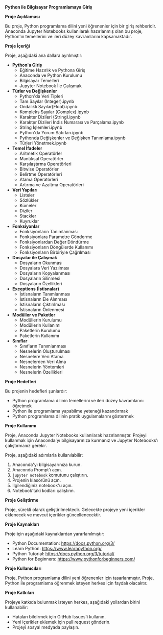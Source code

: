 **Python ile Bilgisayar Programlamaya Giriş**

**Proje Açıklaması**

Bu proje, Python programlama dilini yeni öğrenenler için bir giriş rehberidir. Anaconda Jupyter Notebooks kullanılarak hazırlanmış olan bu proje, Python'ın temellerini ve ileri düzey kavramlarını kapsamaktadır.

**Proje İçeriği**

Proje, aşağıdaki ana dallara ayrılmıştır:

* **Python'a Giriş**
    * Eğitime Hazırlık ve Pythona Giriş
    * Anaconda ve Python Kurulumu
    * Bilgisayar Temelleri
    * Jupyter Notebook İle Çalışmak
* **Türler ve Değişkenler**
    * Python'da Veri Tipleri
    * Tam Sayılar (Integer).ipynb
    * Ondalıklı Sayılar(Float).ipynb
    * Kompleks Sayılar (Complex).ipynb
    * Karakter Dizileri (String).ipynb
    * Karakter Dizileri İndis Numarası ve Parçalama.ipynb
    * String İşlemleri.ipynb
    * Python'da Yorum Satırları.ipynb
    * Pythonda Değişkenler ve Değişken Tanımlama.ipynb
    * Türleri Yönetmek.ipynb
* **Temel İfadeler**
    * Aritmetik Operatörler
    * Mantıksal Operatörler
    * Karşılaştırma Operatörleri
    * Bitwise Operatörler
    * Belirtme Operatörleri
    * Atama Operatörleri
    * Artırma ve Azaltma Operatörleri
* **Veri Yapıları**
    * Listeler
    * Sözlükler
    * Kümeler
    * Diziler
    * Stackler
    * Kuyruklar
* **Fonksiyonlar**
    * Fonksiyonların Tanımlanması
    * Fonksiyonlara Parametre Gönderme
    * Fonksiyonlardan Değer Döndürme
    * Fonksiyonların Döngülerde Kullanımı
    * Fonksiyonların Birbiriyle Çağrılması
* **Dosyalar ile Çalışmak**
    * Dosyaların Okunması
    * Dosyalara Veri Yazılması
    * Dosyaların Kopyalanması
    * Dosyaların Silinmesi
    * Dosyaların Özellikleri
* **Exceptions (İstisnalar)**
    * İstisnaların Tanımlanması
    * İstisnaların Ele Alınması
    * İstisnaların Çıktırılması
    * İstisnaların Önlenmesi
* **Modüller ve Paketler**
    * Modüllerin Kurulumu
    * Modüllerin Kullanımı
    * Paketlerin Kurulumu
    * Paketlerin Kullanımı
* **Sınıflar**
    * Sınıfların Tanımlanması
    * Nesnelerin Oluşturulması
    * Nesnelere Veri Atama
    * Nesnelerden Veri Alma
    * Nesnelerin Yöntemleri
    * Nesnelerin Özellikleri

**Proje Hedefleri**

Bu projenin hedefleri şunlardır:

* Python programlama dilinin temellerini ve ileri düzey kavramlarını öğretmek
* Python ile programlama yapabilme yeteneği kazandırmak
* Python programlama dilinin pratik uygulamalarını göstermek

**Proje Kullanımı**

Proje, Anaconda Jupyter Notebooks kullanılarak hazırlanmıştır. Projeyi kullanmak için Anaconda'yı bilgisayarınıza kurmanız ve Jupyter Notebooks'ı çalıştırmanız gerekir.

Proje, aşağıdaki adımlarla kullanılabilir:

1. Anaconda'yı bilgisayarınıza kurun.
2. Anaconda Prompt'ı açın.
3. `jupyter notebook` komutunu çalıştırın.
4. Projenin klasörünü açın.
5. İlgilendiğiniz notebook'u açın.
6. Notebook'taki kodları çalıştırın.

**Proje Geliştirme**

Proje, sürekli olarak geliştirilmektedir. Gelecekte projeye yeni içerikler eklenecek ve mevcut içerikler güncellenecektir.

**Proje Kaynakları**

Proje için aşağıdaki kaynaklardan yararlanılmıştır:

* Python Documentation: https://docs.python.org/3/
* Learn Python: https://www.learnpython.org/
* Python Tutorial: https://docs.python.org/3/tutorial/
* Python for Beginners: https://www.pythonforbeginners.com/

**Proje Kullanıcıları**

Proje, Python programlama dilini yeni öğrenenler için tasarlanmıştır. Proje, Python ile programlama öğrenmek isteyen herkes için faydalı olacaktır.

**Proje Katkıları**

Projeye katkıda bulunmak isteyen herkes, aşağıdaki yollardan birini kullanabilir:

* Hataları bildirmek için GitHub Issues'i kullanın.
* Yeni içerikler eklemek için pull request gönderin.
* Projeyi sosyal medyada paylaşın.